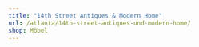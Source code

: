 ```yaml
---
title: "14th Street Antiques & Modern Home"
url: /atlanta/14th-street-antiques-und-modern-home/
shop: Möbel
---
```

